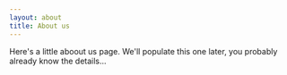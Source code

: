 ```yaml
---
layout: about
title: About us
---
```


Here's a little aboout us page. We'll populate this one later, you probably already know the details...